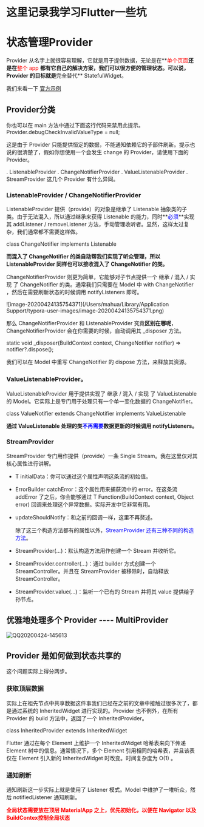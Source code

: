 # 这里记录我学习Flutter一些坑



# 状态管理Provider

Provider 从名字上就很容易理解，它就是用于提供数据，无论是在**<font color=Red>单个页面</font>**还是在**<font color=Red>整个 app </font>**都有它自己的解决方案，我们可以很方便的管理状态。可以说，Provider 的目标就是**完全替代** StatefulWidget。

我们来看一下 [官方示例](https://pub.flutter-io.cn/packages/provider#-readme-tab-)

## Provider分类
你也可以在 main 方法中通过下面这行代码来禁用此提示。 Provider.debugCheckInvalidValueType = null;

这是由于 Provider 只能提供恒定的数据，不能通知依赖它的子部件刷新。提示也说的很清楚了，假如你想使用一个会发生 change 的 Provider，请使用下面的 Provider。

. ListenableProvider
. ChangeNotifierProvider
. ValueListenableProvider
. StreamProvider
这几个 Provider 有什么异同。

### ListenableProvider / ChangeNotifierProvider 
ListenableProvider 提供（provide）的对象是继承了 Listenable 抽象类的子类。由于无法混入，所以通过继承来获得 Listenable 的能力，同时**<font color=blue>必须</font>**实现其 addListener / removeListener 方法，手动管理收听者。显然，这样太过复杂，我们通常都不需要这样做。

class ChangeNotifier implements Listenable

**而混入了 ChangeNotifier 的类自动帮我们实现了听众管理，所以 ListenableProvider 同样也可以接收混入了 ChangeNotifier 的类。**

ChangeNotifierProvider 则更为简单，它能够对子节点提供一个 继承 / 混入 / 实现 了 ChangeNotifier 的类。通常我们只需要在 Model 中 with ChangeNotifier ，然后在需要刷新状态的时候调用 notifyListeners 即可。

![image-20200424135754371](/Users/mahua/Library/Application Support/typora-user-images/image-20200424135754371.png)

那么 ChangeNotifierProvider 和 ListenableProvider 究竟**区别在哪呢**，ChangeNotifierProvider 会在你需要的时候，自动调用其 _disposer 方法。

static void _disposer(BuildContext context, ChangeNotifier notifier) => notifier?.dispose();

我们可以在 Model 中重写 ChangeNotifier 的 dispose 方法，来释放其资源。

### ValueListenableProvider。
ValueListenableProvider 用于提供实现了 继承 / 混入 / 实现 了 ValueListenable 的 Model。它实际上是专门用于处理只有一个单一变化数据的 ChangeNotifier。

class ValueNotifier<T> extends ChangeNotifier implements ValueListenable<T>

**通过 ValueListenable 处理的类<font color=blue>不再需要</font>数据更新的时候调用 notifyListeners。**

### StreamProvider

StreamProvider 专门用作提供（provide）一条 Single Stream。我在这里仅对其核心属性进行讲解。

- T initialData：你可以通过这个属性声明这条流的初始值。

- ErrorBuilder<T> catchError：这个属性用来捕获流中的 error。在这条流 addError 了之后，你会能够通过 T Function(BuildContext context, Object error) 回调来处理这个异常数据。实际开发中它非常有用。

- updateShouldNotify：和之前的回调一样，这里不再赘述。

  

  除了这三个构造方法都有的属性以外，<font color=blue>StreamProvider 还有三种不同的构造方法</font>。

- StreamProvider(...)：默认构造方法用作创建一个 Stream 并收听它。

- StreamProvider.controller(...)：通过 builder 方式创建一个 StreamController<T>。并且在 StreamProvider 被移除时，自动释放 StreamController。

- StreamProvider.value(...)：监听一个已有的 Stream 并将其 value 提供给子孙节点。

## 优雅地处理多个 Provider ---- MultiProvider

![QQ20200424-145613](/Users/mahua/workspace/Flutter/flutternote/QQ20200424-145613.png)


## Provider 是如何做到状态共享的
  这个问题实际上得分两步。

  ### 获取顶层数据
  实际上在祖先节点中共享数据这件事我们已经在之前的文章中接触过很多次了，都是通过系统的 InheritedWidget 进行实现的。Provider 也不例外，在所有 Provider 的 build 方法中，返回了一个 InheritedProvider。

  class InheritedProvider<T> extends InheritedWidget

  Flutter 通过在每个 Element 上维护一个 InheritedWidget 哈希表来向下传递 Element 树中的信息。通常情况下，多个 Element 引用相同的哈希表，并且该表仅在 Element 引入新的 InheritedWidget 时改变。时间复杂度为 O(1) 。

  ### 通知刷新
  通知刷新这一步实际上就是使用了 Listener 模式。Model 中维护了一堆听众，然后 notifiedListener 通知刷新。

  **<font color=red>全局状态需要放在顶层 MaterialApp 之上，优先初始化，以便在 Navigator 以及 BuildContex控制全局状态</font>**


